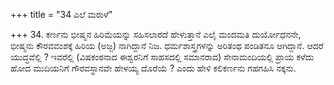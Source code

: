 +++
title = "34 ಎಲೆ ಮರುಳೆ"

+++
34. ಕರ್ಣನು ಭೀಷ್ಮನ ಹಿರಿಮೆಯನ್ನು ಸಹಿಸಲಾರದೆ ಹೇಳುತ್ತಾನೆ ಎಲೈ ಮಂದಮತಿ ದುರ್ಯೋಧನನೇ, ಭೀಷ್ಮನು ಕೌರವವಂಶಕ್ಕೆ ಹಿರಿಯ (ಅಜ್ಜ) ನಾಗಿದ್ದಾನೆ ನಿಜ. ಧರ್ಮಶಾಸ್ತ್ರಗಳನ್ನು ಅರಿತಂಥ ಪಂಡಿತನೂ ಆಗಿದ್ದಾನೆ. ಆದರೆ ಯುದ್ಧವೆಲ್ಲಿ ? ಇವರೆಲ್ಲಿ  (ವಿಷಕಂಠನಾದ ಈಶ್ವರನಿಗೆ ಸಾಹಸದಲ್ಲಿ ಸಮಾನರಾದ) ಸೇನಾಮಂದಿಯಲ್ಲಿ ಪ್ರಾಯ ಕಳೆದು ಹೋದ ಮುದಿಯನಿಗೆ ಗೌರವಸ್ಥಾನವೇ ಹೇಳಯ್ಯ ದೊರೆಯೆ ? ಎಂದು ಹೇಳಿ ಕಲಿಕರ್ಣನು ಗಹಗಹಿಸಿ ನಕ್ಕನು.
